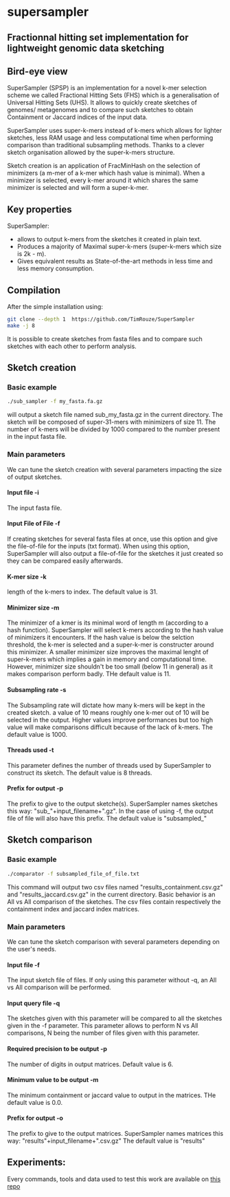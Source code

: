 # supersampler

## Fractionnal hitting set implementation for lightweight genomic data sketching

## Bird-eye view
SuperSampler (SPSP) is an implementation for a novel k-mer selection scheme we called Fractional Hitting Sets (FHS) which is a generalisation of Universal Hitting Sets (UHS).
It allows to quickly create sketches of genomes/ metagenomes and to compare such sketches to obtain Containment or Jaccard indices of the input data.

SuperSampler uses super-k-mers instead of k-mers which allows for lighter sketches, less RAM usage and less computational time when performing comparison than traditional subsampling methods. Thanks to a clever sketch organisation allowed by the super-k-mers structure.

Sketch creation is an application of FracMinHash on the selection of minimizers (a m-mer of a k-mer which hash value is minimal). When a minimizer is selected, every k-mer around it which shares the same minimizer is selected and will form a super-k-mer.


## Key properties
SuperSampler:
- allows to output k-mers from the sketches it created in plain text.
- Produces a majority of Maximal super-k-mers (super-k-mers which size is 2k - m).
- Gives equivalent results as State-of-the-art methods in less time and less memory consumption.


## Compilation
After the simple installation using:

```sh
git clone --depth 1  https://github.com/TimRouze/SuperSampler
make -j 8
```

It is possible to create sketches from fasta files and to compare such sketches with each other to perform analysis.

## Sketch creation
### Basic example
```sh
./sub_sampler -f my_fasta.fa.gz
```

will output a sketch file named sub_my_fasta.gz in the current directory. 
The sketch will be composed of super-31-mers with minimizers of size 11.
The number of k-mers will be divided by 1000 compared to the number present in the input fasta file.

### Main parameters
We can tune the sketch creation with several parameters impacting the size of output sketches.

#### Input file -i
The input fasta file.

#### Input File of File -f
If creating sketches for several fasta files at once, use this option and give the file-of-file for the inputs (txt format).
When using this option, SuperSampler will also output a file-of-file for the sketches it just created so they can be compared easily afterwards.

#### K-mer size -k
length of the k-mers to index.
The default value is 31.

#### Minimizer size -m
The minimizer of a kmer is its minimal word of length m  (according to a hash function).
SuperSampler will select k-mers according to the hash value of minimizers it encounters.
If the hash value is below the selction threshold, the k-mer is selected and a super-k-mer is constructer around this minimizer.
A smaller minimizer size improves the maximal lenght of super-k-mers which implies a gain in memory and computational time.
However, minimizer size shouldn't be too small (below 11 in general) as it makes comparison perform badly.
THe default value is 11.

#### Subsampling rate -s
The Subsampling rate will dictate how many k-mers will be kept in the created sketch.
a value of 10 means roughly one k-mer out of 10 will be selected in the output.
Higher values improve performances but too high value will make comparisons difficult because of the lack of k-mers.
The default value is 1000.

#### Threads used -t
This parameter defines the number of threads used by SuperSampler to construct its sketch.
The default value is 8 threads.

#### Prefix for output -p
The prefix to give to the output sketche(s). 
SuperSampler names sketches this way: "sub_"+input_filename+".gz".
In the case of using -f, the output file of file will also have this prefix.
The default value is "subsampled_"

## Sketch comparison
### Basic example
```sh
./comparator -f subsampled_file_of_file.txt
```
This command will output two csv files named "results_containment.csv.gz" and "results_jaccard.csv.gz" in the current directory. 
Basic behavior is an All vs All comparison of the sketches.
The csv files contain respectively the containment index and jaccard index matrices.

### Main parameters
We can tune the sketch comparison with several parameters depending on the user's needs.

#### Input file -f
The input sketch file of files.
If only using this parameter without -q, an All vs All comparison will be performed.

#### Input query file -q
The sketches given with this parameter will be compared to all the sketches given in the -f parameter.
This parameter allows to perform N vs All comparisons, N being the number of files given with this parameter.

#### Required precision to be output -p
The number of digits in output matrices.
Default value is 6.

#### Minimum value to be output -m
The minimum containment or jaccard value to output in the matrices.
THe default value is 0.0.

#### Prefix for output -o
The prefix to give to the output matrices. 
SuperSampler names matrices this way: "results"+input_filename+".csv.gz"
The default value is "results"

## Experiments:
Every commands, tools and data used to test this work are available on [this repo](https://github.com/TimRouze/Expe_SPSP)
